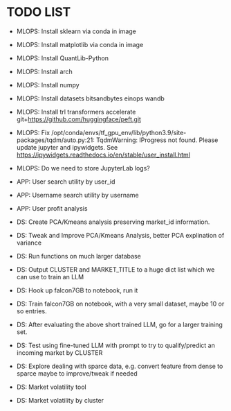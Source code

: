 # TODO LIST

* MLOPS: Install sklearn via conda in image
* MLOPS: Install matplotlib via conda in image
* MLOPS: Install QuantLib-Python
* MLOPS: Install arch
* MLOPS: Install numpy
* MLOPS: Install datasets bitsandbytes einops wandb
* MLOPS: Install trl transformers accelerate git+https://github.com/huggingface/peft.git
* MLOPS: Fix /opt/conda/envs/tf_gpu_env/lib/python3.9/site-packages/tqdm/auto.py:21: TqdmWarning: IProgress not found. Please update jupyter and ipywidgets. See https://ipywidgets.readthedocs.io/en/stable/user_install.html
* MLOPS: Do we need to store JupyterLab logs?

* APP: User search utility by user_id
* APP: Username search utility by username
* APP: User profit analysis

* DS: Create PCA/Kmeans analysis preserving market_id information.
* DS: Tweak and Improve PCA/Kmeans Analysis, better PCA explination of variance
* DS: Run functions on much larger database
* DS: Output CLUSTER and MARKET_TITLE to a huge dict list which we can use to train an LLM
* DS: Hook up falcon7GB to notebook, run it
* DS: Train falcon7GB on notebook, with a very small dataset, maybe 10 or so entries.
* DS: After evaluating the above short trained LLM, go for a larger training set.
* DS: Test using fine-tuned LLM with prompt to try to qualify/predict an incoming market by CLUSTER
* DS: Explore dealing with sparce data, e.g. convert feature from dense to sparce maybe to improve/tweak if needed

* DS: Market volatility tool
* DS: Market volatility by cluster
